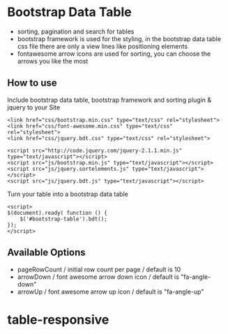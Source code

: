 Bootstrap Data Table
====================

- sorting, pagination and search for tables
- bootstrap framework is used for the styling, in the bootstrap data table css file there are only a view lines like positioning elements
- fontawesome arrow icons are used for sorting, you can choose the arrows you like the most

How to use
----------

Include bootstrap data table, bootstrap framework and sorting plugin & jquery to your Site

    <link href="css/bootstrap.min.css" type="text/css" rel="stylesheet">
    <link href="css/font-awesome.min.css" type="text/css" rel="stylesheet">
    <link href="css/jquery.bdt.css" type="text/css" rel="stylesheet">
    
    <script src="http://code.jquery.com/jquery-2.1.1.min.js" type="text/javascript"></script>
    <script src="js/bootstrap.min.js" type="text/javascript"></script>
    <script src="js/jquery.sortelements.js" type="text/javascript"></script>
    <script src="js/jquery.bdt.js" type="text/javascript"></script>

Turn your table into a bootstrap data table

    <script>
    $(document).ready( function () {
        $('#bootstrap-table').bdt();
    });
    </script>

Available Options
-----------------

- pageRowCount / initial row count per page / default is 10
- arrowDown / font awesome arrow down icon / default is "fa-angle-down"
- arrowUp / font awesome arrow up icon / default is "fa-angle-up"
# table-responsive
